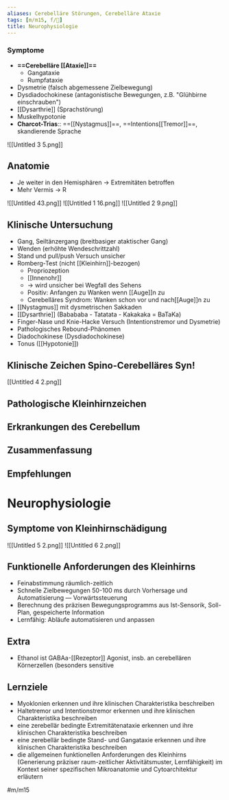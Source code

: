 ```yaml
---
aliases: Cerebelläre Störungen, Cerebelläre Ataxie
tags: [m/m15, f/🧠]
title: Neurophysiologie
---
```

### Symptome
- **==Cerebelläre [[Ataxie]]==**
	- Gangataxie 
	- Rumpfataxie 
- Dysmetrie (falsch abgemessene Zielbewegung)
- Dysdiadochokinese (antagonistische Bewegungen, z.B. "Glühbirne einschrauben")
- [[Dysarthrie]] (Sprachstörung)
- Muskelhypotonie
- **Charcot-Trias**:: ==[[Nystagmus]]==, ==Intentions[[Tremor]]==, skandierende Sprache

![[Untitled 3 5.png]]

## Anatomie

- Je weiter in den Hemisphären → Extremitäten betroffen
- Mehr Vermis → R


![[Untitled 43.png]]
![[Untitled 1 16.png]]
![[Untitled 2 9.png]]



## Klinische Untersuchung

- Gang, Seiltänzergang (breitbasiger ataktischer Gang)
- Wenden (erhöhte Wendeschrittzahl)
- Stand und pull/push Versuch unsicher
- Romberg-Test (nicht [[Kleinhirn]]-bezogen)
    - Propriozeption
    - [[Innenohr]]
    - → wird unsicher bei Wegfall des Sehens
    - Positiv: Anfangen zu Wanken wenn [[Auge]]n zu
    - Cerebelläres Syndrom: Wanken schon vor und nach[[Auge]]n zu
- [[Nystagmus]] mit dysmetrischen Sakkaden
- [[Dysarthrie]] (Babababa - Tatatata - Kakakaka = BaTaKa)
- Finger-Nase und Knie-Hacke Versuch (Intentionstremor und Dysmetrie)
- Pathologisches Rebound-Phänomen
- Diadochokinese (Dysdiadochokinese)
- Tonus ([[Hypotonie]])

## Klinische Zeichen Spino-Cerebelläres Syn!
[[Untitled 4 2.png]]

## Pathologische Kleinhirnzeichen

## Erkrankungen des Cerebellum

## Zusammenfassung

## Empfehlungen

# Neurophysiologie

## Symptome von Kleinhirnschädigung
![[Untitled 5 2.png]]
![[Untitled 6 2.png]]

## Funktionelle Anforderungen des Kleinhirns

- Feinabstimmung räumlich-zeitlich
- Schnelle Zielbewegungen 50-100 ms durch Vorhersage und Automatisierung — Vorwärtssteuerung
- Berechnung des präzisen Bewegungsprogramms aus Ist-Sensorik, Soll-Plan, gespeicherte Information
- Lernfähig: Abläufe automatisieren und anpassen

## Extra

- Ethanol ist GABAa-[[Rezeptor]] Agonist, insb. an cerebellären Körnerzellen (besonders sensitive

## Lernziele

- Myoklonien erkennen und ihre klinischen Charakteristika beschreiben
- Haltetremor und Intentionstremor erkennen und ihre klinischen Charakteristika beschreiben
- eine zerebellär bedingte Extremitätenataxie erkennen und ihre klinischen Charakteristika beschreiben
- eine zerebellär bedingte Stand- und Gangataxie erkennen und ihre klinischen Charakteristika beschreiben
- die allgemeinen funktionellen Anforderungen des Kleinhirns (Generierung präziser raum-zeitlicher Aktivitätsmuster, Lernfähigkeit) im Kontext seiner spezifischen Mikroanatomie und Cytoarchitektur erläutern

#m/m15